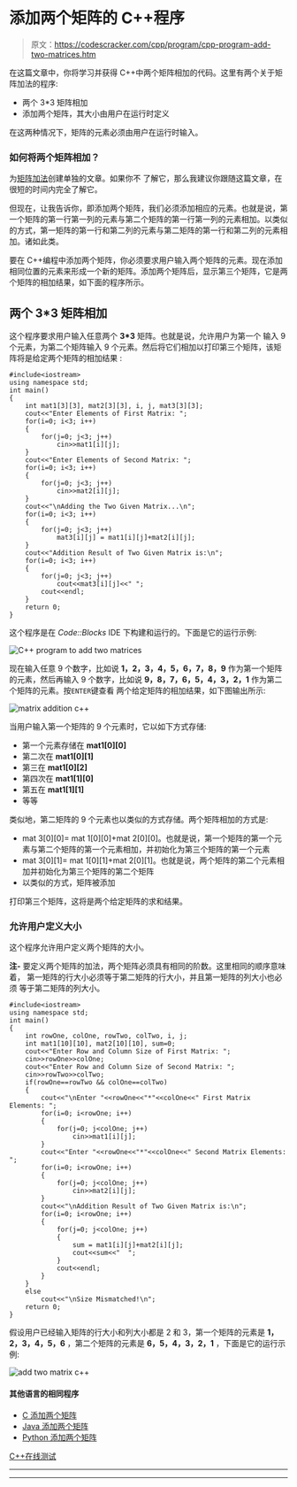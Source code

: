 # 添加两个矩阵的 C++程序

> 原文：<https://codescracker.com/cpp/program/cpp-program-add-two-matrices.htm>

在这篇文章中，你将学习并获得 C++中两个矩阵相加的代码。这里有两个关于矩阵加法的程序:

*   两个 3*3 矩阵相加
*   添加两个矩阵，其大小由用户在运行时定义

在这两种情况下，矩阵的元素必须由用户在运行时输入。

### 如何将两个矩阵相加？

为[矩阵加法](/nonprog/matrix-addition.htm)创建单独的文章。如果你不 了解它，那么我建议你跟随这篇文章，在很短的时间内完全了解它。

但现在，让我告诉你，即添加两个矩阵，我们必须添加相应的元素。也就是说，第一个矩阵的第一行第一列的元素与第二个矩阵的第一行第一列的元素相加。以类似的方式，第一矩阵的第一行和第二列的元素与第二矩阵的第一行和第二列的元素相加。诸如此类。

要在 C++编程中添加两个矩阵，你必须要求用户输入两个矩阵的元素。现在添加相同位置的元素来形成一个新的矩阵。添加两个矩阵后，显示第三个矩阵，它是两个矩阵的相加结果，如下面的程序所示。

## 两个 3*3 矩阵相加

这个程序要求用户输入任意两个 **3*3** 矩阵。也就是说，允许用户为第一个 输入 9 个元素，为第二个矩阵输入 9 个元素。然后将它们相加以打印第三个矩阵，该矩阵将是给定两个矩阵的相加结果 :

```
#include<iostream>
using namespace std;
int main()
{
    int mat1[3][3], mat2[3][3], i, j, mat3[3][3];
    cout<<"Enter Elements of First Matrix: ";
    for(i=0; i<3; i++)
    {
        for(j=0; j<3; j++)
            cin>>mat1[i][j];
    }
    cout<<"Enter Elements of Second Matrix: ";
    for(i=0; i<3; i++)
    {
        for(j=0; j<3; j++)
            cin>>mat2[i][j];
    }
    cout<<"\nAdding the Two Given Matrix...\n";
    for(i=0; i<3; i++)
    {
        for(j=0; j<3; j++)
            mat3[i][j] = mat1[i][j]+mat2[i][j];
    }
    cout<<"Addition Result of Two Given Matrix is:\n";
    for(i=0; i<3; i++)
    {
        for(j=0; j<3; j++)
            cout<<mat3[i][j]<<" ";
        cout<<endl;
    }
    return 0;
}
```

这个程序是在 *Code::Blocks* IDE 下构建和运行的。下面是它的运行示例:

![C++ program to add two matrices](img/b50893d610701a19dc2dc37412fe3601.png)

现在输入任意 9 个数字，比如说 **1，2，3，4，5，6，7，8，9** 作为第一个矩阵的元素，然后再输入 9 个数字，比如说 **9，8，7，6，5，4，3，2，1** 作为第二个矩阵的元素。按`ENTER`键查看 两个给定矩阵的相加结果，如下图输出所示:

![matrix addition c++](img/e20eee3462e2789eed2806d6ed2186b4.png)

当用户输入第一个矩阵的 9 个元素时，它以如下方式存储:

*   第一个元素存储在 **mat1[0][0]**
*   第二次在 **mat1[0][1]**
*   第三在 **mat1[0][2]**
*   第四次在 **mat1[1][0]**
*   第五在 **mat1[1][1]**
*   等等

类似地，第二矩阵的 9 个元素也以类似的方式存储。两个矩阵相加的方式是:

*   mat 3[0][0]= mat 1[0][0]+mat 2[0][0]。也就是说，第一个矩阵的第一个元素与第二个矩阵的第一个元素相加，并初始化为第三个矩阵的第一个元素
*   mat 3[0][1]= mat 1[0][1]+mat 2[0][1]。也就是说，两个矩阵的第二个元素相加并初始化为第三个矩阵的第二个矩阵
*   以类似的方式，矩阵被添加

打印第三个矩阵，这将是两个给定矩阵的求和结果。

### 允许用户定义大小

这个程序允许用户定义两个矩阵的大小。

**注-** 要定义两个矩阵的加法，两个矩阵必须具有相同的阶数。这里相同的顺序意味着， 第一矩阵的行大小必须等于第二矩阵的行大小，并且第一矩阵的列大小也必须 等于第二矩阵的列大小。

```
#include<iostream>
using namespace std;
int main()
{
    int rowOne, colOne, rowTwo, colTwo, i, j;
    int mat1[10][10], mat2[10][10], sum=0;
    cout<<"Enter Row and Column Size of First Matrix: ";
    cin>>rowOne>>colOne;
    cout<<"Enter Row and Column Size of Second Matrix: ";
    cin>>rowTwo>>colTwo;
    if(rowOne==rowTwo && colOne==colTwo)
    {
        cout<<"\nEnter "<<rowOne<<"*"<<colOne<<" First Matrix Elements: ";
        for(i=0; i<rowOne; i++)
        {
            for(j=0; j<colOne; j++)
                cin>>mat1[i][j];
        }
        cout<<"Enter "<<rowOne<<"*"<<colOne<<" Second Matrix Elements: ";
        for(i=0; i<rowOne; i++)
        {
            for(j=0; j<colOne; j++)
                cin>>mat2[i][j];
        }
        cout<<"\nAddition Result of Two Given Matrix is:\n";
        for(i=0; i<rowOne; i++)
        {
            for(j=0; j<colOne; j++)
            {
                sum = mat1[i][j]+mat2[i][j];
                cout<<sum<<"  ";
            }
            cout<<endl;
        }
    }
    else
        cout<<"\nSize Mismatched!\n";
    return 0;
}
```

假设用户已经输入矩阵的行大小和列大小都是 2 和 3，第一个矩阵的元素是 **1，2，3，4，5，6** ，第二个矩阵的元素是 **6，5，4，3，2，1** ，下面是它的运行示例:

![add two matrix c++](img/8e878051c320c7ae3abe5291fc2b9d0e.png)

#### 其他语言的相同程序

*   [C 添加两个矩阵](/c/program/c-program-add-two-matrices.htm)
*   [Java 添加两个矩阵](/java/program/java-program-add-two-matrices.htm)
*   [Python 添加两个矩阵](/python/program/python-program-add-two-matrices.htm)

[C++在线测试](/exam/showtest.php?subid=3)

* * *

* * *